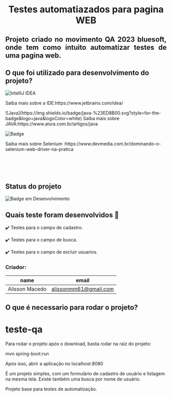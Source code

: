 <h1 align="center"> Testes automatiazados para pagina WEB </h1>

<h2 align="justify">Projeto criado no movimento QA 2023 bluesoft, onde tem como intuito automatizar testes de uma pagina web.</h2>



## O que foi utilizado para desenvolvimento do projeto?


![IntelliJ IDEA](https://img.shields.io/badge/IntelliJIDEA-000000.svg?style=for-the-badge&logo=intellij-idea&logoColor=white)
<p> Saiba mais sobre a IDE:https://www.jetbrains.com/idea/</p>


<p>![Java](https://img.shields.io/badge/java-%23ED8B00.svg?style=for-the-badge&logo=java&logoColor=white)  Saiba mais sobre JAVA:https://www.alura.com.br/artigos/java</p>



![Badge](https://img.shields.io/static/v1?label=Selenium&message=WebDriver&color=blue&style=for-the-badge&logo=Selenium)
<p> Saiba mais sobre Selenium :https://www.devmedia.com.br/dominando-o-selenium-web-driver-na-pratica</p>

<br><br><br>
## Status do projeto
![Badge em Desenvolvimento](http://img.shields.io/static/v1?label=STATUS&message=EM%20DESENVOLVIMENTO&color=GREEN&style=for-the-badge)


## Quais teste foram desenvolvidos 📑

✔️ Testes para o campo de cadastro.

✔️ Testes para o campo de busca.

✔️ Testes para o campo de excluir usuarios.


### Criador: 
|name|email|
| -------- | -------- | 
|Alisson Macedo|alissonmm61@gmail.com|


## O que é necessario para rodar o projeto?

# teste-qa

Para rodar o projeto após o download, basta rodar na raíz do projeto:

mvn spring-boot:run

Após isso, abrir a aplicação no localhost:8080

É um projeto simples, com um formulário de cadastro de usuário e listagem na mesma tela.
Existe também uma busca por nome de usuário.

Projeto base para testes de automatização.
